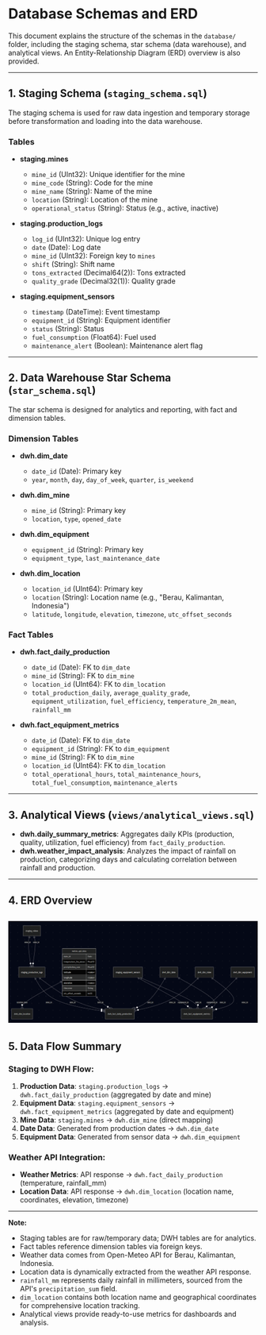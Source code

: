 # Database Schemas and ERD

This document explains the structure of the schemas in the `database/` folder, including the staging schema, star schema (data warehouse), and analytical views. An Entity-Relationship Diagram (ERD) overview is also provided.

---

## 1. Staging Schema (`staging_schema.sql`)

The staging schema is used for raw data ingestion and temporary storage before transformation and loading into the data warehouse.

### Tables
- **staging.mines**
  - `mine_id` (UInt32): Unique identifier for the mine
  - `mine_code` (String): Code for the mine
  - `mine_name` (String): Name of the mine
  - `location` (String): Location of the mine
  - `operational_status` (String): Status (e.g., active, inactive)

- **staging.production_logs**
  - `log_id` (UInt32): Unique log entry
  - `date` (Date): Log date
  - `mine_id` (UInt32): Foreign key to `mines`
  - `shift` (String): Shift name
  - `tons_extracted` (Decimal64(2)): Tons extracted
  - `quality_grade` (Decimal32(1)): Quality grade

- **staging.equipment_sensors**
  - `timestamp` (DateTime): Event timestamp
  - `equipment_id` (String): Equipment identifier
  - `status` (String): Status
  - `fuel_consumption` (Float64): Fuel used
  - `maintenance_alert` (Boolean): Maintenance alert flag

---

## 2. Data Warehouse Star Schema (`star_schema.sql`)

The star schema is designed for analytics and reporting, with fact and dimension tables.

### Dimension Tables
- **dwh.dim_date**
  - `date_id` (Date): Primary key
  - `year`, `month`, `day`, `day_of_week`, `quarter`, `is_weekend`

- **dwh.dim_mine**
  - `mine_id` (String): Primary key
  - `location`, `type`, `opened_date`

- **dwh.dim_equipment**
  - `equipment_id` (String): Primary key
  - `equipment_type`, `last_maintenance_date`

- **dwh.dim_location**
  - `location_id` (UInt64): Primary key
  - `location` (String): Location name (e.g., "Berau, Kalimantan, Indonesia")
  - `latitude`, `longitude`, `elevation`, `timezone`, `utc_offset_seconds`

### Fact Tables
- **dwh.fact_daily_production**
  - `date_id` (Date): FK to `dim_date`
  - `mine_id` (String): FK to `dim_mine`
  - `location_id` (UInt64): FK to `dim_location`
  - `total_production_daily`, `average_quality_grade`, `equipment_utilization`, `fuel_efficiency`, `temperature_2m_mean`, `rainfall_mm`

- **dwh.fact_equipment_metrics**
  - `date_id` (Date): FK to `dim_date`
  - `equipment_id` (String): FK to `dim_equipment`
  - `mine_id` (String): FK to `dim_mine`
  - `location_id` (UInt64): FK to `dim_location`
  - `total_operational_hours`, `total_maintenance_hours`, `total_fuel_consumption`, `maintenance_alerts`

---

## 3. Analytical Views (`views/analytical_views.sql`)

- **dwh.daily_summary_metrics**: Aggregates daily KPIs (production, quality, utilization, fuel efficiency) from `fact_daily_production`.
- **dwh.weather_impact_analysis**: Analyzes the impact of rainfall on production, categorizing days and calculating correlation between rainfall and production.

---

## 4. ERD Overview


![ERD Overview](../assets/ERD_Overview.png)
---

## 5. Data Flow Summary

### **Staging to DWH Flow:**
1. **Production Data**: `staging.production_logs` → `dwh.fact_daily_production` (aggregated by date and mine)
2. **Equipment Data**: `staging.equipment_sensors` → `dwh.fact_equipment_metrics` (aggregated by date and equipment)
3. **Mine Data**: `staging.mines` → `dwh.dim_mine` (direct mapping)
4. **Date Data**: Generated from production dates → `dwh.dim_date`
5. **Equipment Data**: Generated from sensor data → `dwh.dim_equipment`

### **Weather API Integration:**
- **Weather Metrics**: API response → `dwh.fact_daily_production` (temperature, rainfall_mm)
- **Location Data**: API response → `dwh.dim_location` (location name, coordinates, elevation, timezone)

---

**Note:**
- Staging tables are for raw/temporary data; DWH tables are for analytics.
- Fact tables reference dimension tables via foreign keys.
- Weather data comes from Open-Meteo API for Berau, Kalimantan, Indonesia.
- Location data is dynamically extracted from the weather API response.
- `rainfall_mm` represents daily rainfall in millimeters, sourced from the API's `precipitation_sum` field.
- `dim_location` contains both location name and geographical coordinates for comprehensive location tracking.
- Analytical views provide ready-to-use metrics for dashboards and analysis. 